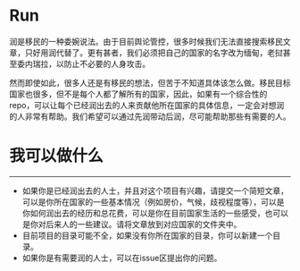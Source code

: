 # Run

润是移民的一种委婉说法。由于目前舆论管控，很多时候我们无法直接搜索移民文章，只好用润代替了。更有甚者，我们必须把自己的国家的名字改为缅甸，老挝甚至委内瑞拉，以防止不必要的人身攻击。

然而即使如此，很多人还是有移民的想法，但苦于不知道具体该怎么做。移民目标国家也很多，但不是每个人都了解所有的国家，因此，如果有一个综合性的repo，可以让每个已经润出去的人来贡献他所在国家的具体信息，一定会对想润的人非常有帮助。我们希望可以通过先润带动后润，尽可能帮助那些有需要的人。

# 我可以做什么
---
- 如果你是已经润出去的人士，并且对这个项目有兴趣，请提交一个简短文章，可以是你所在国家的一些基本情况（例如房价，气候，歧视程度等），可以是你如何润出去的经历和总花费，可以是你在目前国家生活的一些感受，也可以是你对后来人的一些建议。请将文章放到对应国家的文件夹中。
- 目前项目的目录可能不全，如果没有你所在国家的目录，你可以新建一个目录。
- 如果你是有需要润的人士，可以在issue区提出你的问题。

